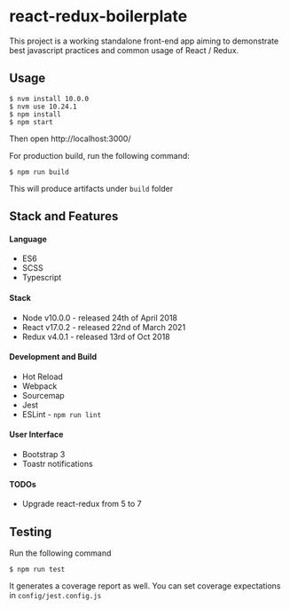 # react-redux-boilerplate

This project is a working standalone front-end app aiming to demonstrate best javascript practices and common usage of React / Redux.

## Usage
```
$ nvm install 10.0.0
$ nvm use 10.24.1
$ npm install
$ npm start
```

Then open http://localhost:3000/

For production build, run the following command:

```
$ npm run build
```

This will produce artifacts under ``build`` folder

## Stack and Features

#### Language
- ES6
- SCSS
- Typescript

#### Stack
- Node v10.0.0 - released 24th of April 2018
- React v17.0.2 - released 22nd of March 2021
- Redux v4.0.1 - released 13rd of Oct 2018

#### Development and Build
- Hot Reload
- Webpack
- Sourcemap
- Jest
- ESLint - ``npm run lint``

#### User Interface
- Bootstrap 3
- Toastr notifications

#### TODOs

- Upgrade react-redux from 5 to 7

## Testing

Run the following command

```
$ npm run test
``` 

It generates a coverage report as well. You can set coverage expectations in ``config/jest.config.js``

